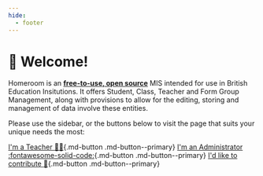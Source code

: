 ```yaml
---
hide:
  - footer
---
```


# :wave: Welcome!
Homeroom is an <ins>**free-to-use, open source**</ins> MIS intended for use in British Education Insitutions. It offers Student, Class, Teacher and Form Group Management, along with provisions to allow for the editing, storing and management of data involve these entities.

Please use the sidebar, or the buttons below to visit the page that suits your unique needs the most:

[I'm a Teacher :teacher:](informationForTeachers.md){.md-button .md-button--primary} [I'm an Administrator :fontawesome-solid-code:](informationForAdmins.md){.md-button .md-button--primary} [I'd like to contribute :raised_hands:](contributors.md){.md-button .md-button--primary}